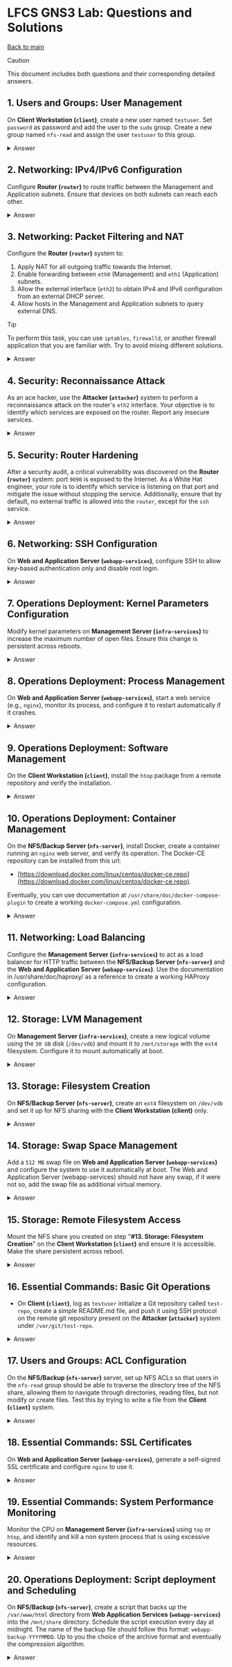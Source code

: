 # LFCS GNS3 Lab: Questions and Solutions

 [Back to main](GNS3%20Lab%20for%20LFCS%20-%20Overview%20and%20Guidelines.md)

> [!CAUTION]
> This document includes both questions and their corresponding detailed answers.

## 1. Users and Groups: User Management

On **Client Workstation (`client`)**, create a new user named `testuser`. Set `password` as password and add the user to the `sudo` group. Create a new group named `nfs-read` and assign the user `testuser` to this group.

<details>
  <summary>Answer</summary>

#### 1. Create the `nfs-read` group

```bash
sudo addgroup nfs-read

# Output
info: Selecting GID from range 1000 to 59999 ...
info: Adding group `nfs-read' (GID 1001) ...
```

#### 2. Create `testuser` and add it to `nfs-read` and `sudo` groups
```bash
sudo adduser testuser
# Output omitted for brevity
new password: [password]
Retype new password: [password]
passwd: password updated successfully
info: Adding user `testuser' to group `users' ...

# Adding testuser to nfs-read
sudo usermod -aG "nfs-read" testuser 
# Adding testuser to sudoers
sudo usermod -aG "sudo" testuser 
```

#### 3. Check
```bash
sudo su - testuser

# Output
To run a command as administrator (user "root"), use "sudo <command>".
See "man sudo_root" for details.
testuser@client:~$
  
id

# Output
uid=1002(testuser) gid=1002(testuser) groups=1002(testuser),27(sudo),100(users),1001(nfs-read)
sudo su -
[sudo] password for testuser: 
root@client:~# 
```

</details>


## 2. Networking: IPv4/IPv6 Configuration

Configure **Router (`router`)** to route traffic between the Management and Application subnets. Ensure that devices on both subnets can reach each other.

<details>
  <summary>Answer</summary>

#### 1. Enabling forwarding on `router` changing **Kernel** parameters:

```bash
# IPv4
echo "net.ipv4.ip_forward=1" | sudo tee -a /etc/sysctl.d/10-enable-forwarding.conf 2>/dev/null
echo "net.ipv4.conf.all.forwarding=1" | sudo tee -a /etc/sysctl.d/10-enable-forwarding.conf 2>/dev/null
echo "net.ipv4.conf.default.forwarding=1" | sudo tee -a /etc/sysctl.d/10-enable-forwarding.conf 2>/dev/null

# IPv6
echo "net.ipv6.conf.all.forwarding=1" | sudo tee -a /etc/sysctl.d/10-enable-forwarding.conf 2>/dev/null
echo "net.ipv6.conf.default.forwarding=1" | sudo tee -a /etc/sysctl.d/10-enable-forwarding.conf 2>/dev/null

# Apply changes
sysctl -p /etc/sysctl.d/10-enable-forwarding.conf
```

#### 2. Check
Check if `ping` works for example from `client` and the `nfs-server`

</details>

## 3. Networking: Packet Filtering and NAT

Configure the **Router (`router`)** system to:

1. Apply NAT for all outgoing traffic towards the Internet.
2. Enable forwarding between `eth0` (Management) and `eth1` (Application) subnets.
3. Allow the external interface (`eth2`) to obtain IPv4 and IPv6 configuration from an external DHCP server.
4. Allow hosts in the Management and Application subnets to query external DNS.

> [!TIP]
> To perform this task, you can use `iptables`, `firewalld`, or another firewall application that you are familiar with. Try to avoid mixing different solutions.

<details>
  <summary>Answer</summary>
To answer this task, we will use **firewalld** due to its simplicity. We'll utilize two predefined *firewalld* zones: `public` for handling Internet traffic, and `internal` for managing Application and Management subnet traffic.

<br><br>

> The initial configuration of firewalld can vary slightly between distributions. To ensure the final configuration meets the requirements of this task, some commands may appear redundant, and firewalld might generate warnings indicating that certain configurations are already in place.

#### 1. **Install and enable `firewalld`**

```
# Install firewalld
dnf install -y firewalld

# Enable and start the firewalld service
systemctl enable firewalld
systemctl start firewalld
```

#### 2. **Configure NAT (Masquerading)**

```
# Optional: ensure eth2 is in the public zone
sudo firewall-cmd --zone=public --add-interface=eth2
sudo firewall-cmd --zone=public --add-interface=eth2 --permanent

# Add masquerading (NAT) for the current session
sudo firewall-cmd --zone=public --add-masquerade

# Make masquerading permanent
sudo firewall-cmd --zone=public --add-masquerade --permanent
```

#### 3. **Enable forwarding between `eth0` and `eth1`**

<br><br>

> Ensure that Task **1: Networking - IPv4/IPv6 Configuration** is completed correctly, as proper Kernel level forwarding configuration is essential for firewalld zone forwarding to work effectively.

We use the **firewalld** `internal` zone to handle traffic for the Application and Management subnets.

```
# Assign eth0 and eth1 to the internal zone
sudo firewall-cmd --zone=internal --add-interface=eth0 --permanent  
sudo firewall-cmd --zone=internal --add-interface=eth1 --permanent

# Enable interface forwarding for the current session
sudo firewall-cmd --zone=internal --add-forward

# Enable interface forwarding permanently
sudo firewall-cmd --zone=internal --add-forward --permanent
```

#### 4. **Allow incoming DHCP and DNS traffic**

```
# Allow eth2 to obtain a DHCP configuration for the current session
sudo firewall-cmd --zone=public --add-service=dhcp
sudo firewall-cmd --zone=public --add-service=dhcpv6-client

# Allow eth2 to obtain a DHCP configuration permanently
sudo firewall-cmd --zone=public --add-service=dhcp --permanent
sudo firewall-cmd --zone=public --add-service=dhcpv6-client --permanent
```

#### 5. **Allow internal hosts to query external DNS**

Since NAT is active on `eth2`, DNS queries should work by default. To verify this, try querying an external DNS from all internal servers:

```
dig www.google.it @8.8.8.8
```

#### 6. Final steps and verifications

- **Save configuration and reload firewalld rules**
  ```
  # Save the configuration permanently
  sudo firewall-cmd --runtime-to-permanent 
  
  # Reload firewalld rules
  sudo firewall-cmd --reload 
  ```

- **Checking configuration**
  - All internal system have now Internet connection
  - All internal system can ping each others
  - Issuing a `sudo dhclient eth2` should works without errors
  - All internal systems can use an external DNS like for example `8.8.8.8`  

</details>

## 4. Security: Reconnaissance Attack

As an ace hacker, use the **Attacker (`attacker`)** system to perform a reconnaissance attack on the router's `eth2` interface. Your objective is to identify which services are exposed on the router. Report any insecure services.

<details>
  <summary>Answer</summary>

To complete this task, we will use `nmap` to perform a network scan from the **Attacker (`attacker`)** system and identify any insecure services exposed by the **Router (`system`)**.

#### 1. Perform a scan to identify the target

This is an optional step if you already know the IP address of the router's `eth2` interface):

```bash
# Get the IP address of the eth0 interface
ip addr show

# Output omitted for brevity
inet 192.168.122.116/24 scope global eth0
  
# Perform a scan on the subnet
nmap -sn 192.168.122.0/24

# Output omitted for brevity
Nmap scan report for router (192.168.122.241)
Host is up (0.0018s latency).
MAC Address: 0C:E7:0A:4A:00:02 (Unknown)
```

#### 2. Perform a full port scan on target

Now we will use `nmap` to scan the IP address of the `router` system**. The `nmap` command offers various options to improve the scan making it more reliable, but here’s a basic command:

```bash
# Bare minimum port scan
nmap -p- 192.168.122.241
 
# Output omitted for brevity
Nmap scan report for router (192.168.122.241)
PORT     STATE SERVICE
22/tcp   open  ssh
9090/tcp open  zeus-admin
MAC Address: 0C:E7:0A:4A:00:02 (Unknown)
```

#### 3. Attack Results:
- Port `22` (ssh) is open.
- Port `9090` is open - identified as `zeus-admin` service enabled on the `router`.

</details>

## 5. Security: Router Hardening

After a security audit, a critical vulnerability was discovered on the **Router (`router`)** system: port `9090` is exposed to the Internet. As a White Hat engineer, your role is to identify which service is listening on that port and mitigate the issue without stopping the service. Additionally, ensure that by default, no external traffic is allowed into the `router`, except for the `ssh` service.

<details>
  <summary>Answer</summary>

To complete this task, we will use the already configured `firewalld` on the **Router (`router`)** system.

#### 1. Identify the service listening on port `9090`

On Rocky Linux, the `netstat` command is deprecated, so we'll use `ss` instead:

```
sudo ss -lptn 'sport = :9090'

# Output
LISTEN 0      128                *:9090            *:*    users:(("systemd",pid=1,fd=38))
```

The `ss` command tells us it's a `systemd` socket. To identify the socket name:

```
# List all systemd sockets
sudo systemctl list-sockets | grep 9090

# Output
[::]:9090                         cockpit.socket                  cockpit.service
```

The `cockpit` service is listening on port `9090`.

#### 2. Block incoming traffic on port `9090`

We can simply remove the `cockpit` service from the `public` zone:

```
# Permanently remove cockpit service from the public zone
sudo firewall-cmd --permanent --zone=public --remove-service=cockpit 
# Output: success

# Remove cockpit service from the public zone at runtime
sudo firewall-cmd --zone=public --remove-service=cockpit 
# Output: success
```

#### 3. Allow SSH and deny all other traffic on `eth2`

- **Enable SSH**: SSH should already be allowed in the `public` zone, but you can double-check:

  ```
  # Allow SSH on eth2 for the current session
  sudo firewall-cmd --zone=public --add-service=ssh
  
  # Allow SSH on eth2 permanently
  sudo firewall-cmd --zone=public --add-service=ssh --permanent
  ```

- **Deny all other traffic**: 
  Set `DROP` as the default behavior for the `public` zone. Alternatively, the `REJECT` policy is also valid but provides feedback to the sender.

  ```bash
  sudo firewall-cmd --set-target=DROP --permanent
  ```

- **Save configuration and reload firewalld rules**:

  ```bash
  # Save the configuration permanently
  sudo firewall-cmd --runtime-to-permanent 
  
  # Reload firewalld rules
  sudo firewall-cmd --reload 
  ```

#### 4. Final check

- **Check the router's configuration**:

  ```
  sudo firewall-cmd --list-all

  # Output for public and internal zones

  internal (active)
    target: default
    interfaces: eth0 eth1
    services: cockpit dhcpv6-client mdns samba-client ssh
    forward: yes
    masquerade: no

  public (active)
    target: DROP
    interfaces: eth2
    services: dhcp dhcpv6-client ssh
    forward: no
    masquerade: yes
  ```

- **Perform an `nmap` scan from the `attacker` system to ensure the issue was mitigated**:

    ```
    nmap -sS -sV -O -p- 192.168.122.241

    # Output
    Nmap scan report for router (192.168.122.241)
    Host is up (0.0016s latency).
    Not shown: 65534 filtered tcp ports (no-response)
    PORT   STATE SERVICE VERSION
    22/tcp open  ssh     OpenSSH 8.0 (protocol 2.0)
    MAC Address: 0C:E7:0A:4A:00:02 (Unknown)
    ```
</details>

## 6. Networking: SSH Configuration

On **Web and Application Server (`webapp-services`)**, configure SSH to allow key-based authentication only and disable root login.

<details>
  <summary>Answer</summary>

#### 1. **Remove Custom Configuration**

Since custom SSH configurations in `/etc/ssh/sshd_config.d/` may have higher priority, ensure these are removed or adjusted as needed.

```bash
rm -f /etc/ssh/sshd_config.d/*
```

#### 2. **Update the Main SSH Configuration**

Edit `/etc/ssh/sshd_config` to ensure it allows only *key-based authentication* and disables *root login*. The `sshd_config` file should look like this:

```ssh
Include /etc/ssh/sshd_config.d/*.conf
PermitRootLogin no
PubkeyAuthentication yes
PasswordAuthentication no
PermitEmptyPasswords no
KbdInteractiveAuthentication no
UsePAM yes
X11Forwarding yes
PrintMotd no
AcceptEnv LANG LC_*
Subsystem	sftp	/usr/lib/openssh/sftp-server
```

#### 3. **Restart `sshd` Service**

Apply the new SSH configuration by restarting the SSH service:

```bash
systemctl restart sshd
```

#### 4. **Verify Configuration**

To verify that the configuration is working correctly, perform the following steps:

- **Test SSH Access Without Key**: From the `infra-services` or the `client`, try to connect via `ssh` with the `rocky` user to the `webapp-services`, ensuring access is denied.

  ```bash
  ssh ubuntu@192.168.20.20
  ubuntu@192.168.20.20: Permission denied (publickey).
  ```

- **Generate and Deploy SSH Key**: Use `ssh-keygen` to generate the key-pair on `infra-services` or the `client`. The command will create the key-pair in the user's `.ssh` directory.

- **Copy Public Key**: Append the generated public key `id_rsa.pub` into the `authorized_keys` file of the `ubuntu` user on `webapp-services`.

- **Test**: The command `ssh ubuntu@192.168.20.20` should work without a password if everything is configured correctly.

</details>

## 7. Operations Deployment: Kernel Parameters Configuration

Modify kernel parameters on **Management Server (`infra-services`)** to increase the maximum number of open files. Ensure this change is persistent across reboots.

<details>
  <summary>Answer</summary>

#### 1. **Change `fs.file-max`**

The `fs.file-max` kernel parameter controls the maximum number of file descriptors that can be allocated by the kernel. To make this change persistent, create a configuration file in `/etc/sysctl.d/`, for example, `10-max-file.conf`.

```bash
# Persistent configuration
echo "fs.file-max=100000" | sudo tee /etc/sysctl.d/10-max-file.conf 2>/dev/null

# Apply the change at runtime
sysctl -w fs.file-max=100000
```

#### 2. **Check the Value**

You can verify that the new value is correctly applied by checking `/proc/sys/fs/file-max`:

```bash
cat /proc/sys/fs/file-max

# Expected output
100000
```

</details>

## 8. Operations Deployment: Process Management

On **Web and Application Server (`webapp-services`)**, start a web service (e.g., `nginx`), monitor its process, and configure it to restart automatically if it crashes.

<details>
  <summary>Answer</summary>

#### 1. **Install and Enable NGINX**:

```bash
# Install NGINX
sudo apt install -y nginx

# Enable NGINX to start on boot
sudo systemctl enable nginx

# Start the NGINX service
sudo systemctl start nginx
```

#### 2. **Configure Process Monitoring and Automatic Restart**

The most straightforward and recommended way to automatically restart a service (NGINX), if it crashes is to create a `systemd` override file.

- **Create a Systemd Override for NGINX**
  see `man systemd.service` for help
    ```bash
    # Create or edit an override file for the NGINX service
    sudo systemctl edit nginx
    ```
    This will open a text editor. Add the following content to configure automatic restarts:
    ```bash
    [Service]
    # Restart the service on failure
    Restart=on-failure
  
    # Optional: attempt to restart up to 5 times within a 10-second window before giving up
    RestartSec=5s
    ```

- **Reload daemon**
  Reload the systemd daemon to apply the changes:
    ```bash
    sudo systemctl daemon-reload
    ```
- **Restart nginx**: Finally restart `nginx` to ensure new configuration is in effect
    ```bash
    sudo systemctl restart nginx
    ```

#### 3. **Test configuration**
Simulate a crash to check that the NGINX service restarts automatically and test access

- **Simulate a crash**: 
    ```bash
    sudo killall -9 nginx
    ```
- **Check the Status**:
    ```bash
    sudo systemctl status nginx
    ```

- **Test access**:
  From the `client` system, open a web browser and navigate to [http://192.168.20.20](http://192.168.20.20). You should see the NGINX welcome page.

</details>

## 9. Operations Deployment: Software Management

On the **Client Workstation (`client`)**, install the `htop` package from a remote repository and verify the installation.

<details>
  <summary>Answer</summary>

####  1. **Install `htop`**:

The `htop` software can be found on the standard Ubuntu repository, so it is possible to install it issuing:
      
```bash
# Install htop
sudo apt install -y htop
```

#### 2. **Verify installation**:

```bash
# check htop
htop
```

</details>

## 10. Operations Deployment: Container Management

On the **NFS/Backup Server (`nfs-server`)**, install Docker, create a container running an `nginx` web server, and verify its operation. The Docker-CE repository can be installed from this url:
- [https://download.docker.com/linux/centos/docker-ce.repo](https://download.docker.com/linux/centos/docker-ce.repo).

Eventually, you can use documentation at `/usr/share/doc/docker-compose-plugin` to create a working `docker-compose.yml` configuration.

<details>
  <summary>Answer</summary>

#### 1. **Configure Docker-CE repository**

To add the Docker-CE repository on the System the most straightforward way is to use `dnf` command:

```bash
# Download and install Docker-CE repository
sudo dnf config-manager --add-repo https://download.docker.com/linux/centos/docker-ce.repo
```

#### 2. **Install Docker-CE**:

```bash
 # Install Docker-CE from repository
 sudo dnf -y install docker-ce

# Optionally install related tools if they are not installed as dependencies
 sudo dnf -y install docker-ce-cli containerd.io docker-compose-plugin
```

#### 3. **Configuring Docker-CE**

The following commands enable Docker-CE to start on boot, start the service, and check the daemon status. Additionally, the current `rocky` user is added to the `docker` group, allowing Docker operations without the `sudo` command. After adding the user to the group, it’s advisable to re-login to update the user group membership.

```bash
# Enable Docker to start on boot
sudo systemctl enable docker

# Start Docker service
sudo systemctl start docker

# Check Docker status
sudo systemctl status docker

# Add Rocky user to the Docker group
sudo usermod -aG docker rocky

# Log out to apply group membership changes
logout
```

#### 4. **Setting up a docker-compose project**

While you can directly use the `docker` command to handle the container, it's advisable to set up a simple *compose* project, and create the relative `docker-compose.yml` file:

- **Setup the project directory and pull the image**:
    ```bash
    cd
    mkdir nginx
    cd nginx
    ```
  **Note**: pulling the latest version is not always a good idea; on production systems, it is advisable to use a specific version tag.
    ```bash
    docker pull nginx
    ```

- **Creating the `docker-compose.yml` file**
  A compose file allows better management of the `nginx` service. Whether you choose to use `docker` commands directly or use *compose*, the container must be configured to start when the system boots. You can use documentation in `/usr/share/doc/docker-compose-plugin` for references. The `docker-compose.yml` should look like this:
     ```yml
      services:
        web:
          image: nginx
          hostname: nginx
          container_name: nginx
          restart: always
          ports:
            - "80:80"
            - "443:443"
          networks:
            - nginx
      networks:
         nginx:
           name: nginx
     ```
  
- **Checking the compose project**: use the following command to check the *compose* file:
     ```bash
     docker compose config
     ```
  If the syntax is correct, it will display the full compose configuration.
  
- **Start the project**: Use `-d` flag to put the container in the background
     ```bash
     docker compose up -d
     ```

- **Test the Restart Policy**
    ```bash
    docker inspect -f "{{ .HostConfig.RestartPolicy.Name }}" nginx
    
    # Expected output
    always
    ```

- **Test docker NGINX access**:
  From the **Client Workstation (`client`)**, open a web browser and navigate to http://192.168.20.30. If everything is working correctly, you should see the NGINX welcome page.

</details>

## 11. Networking: Load Balancing

Configure the **Management Server (`infra-services`)** to act as a load balancer for HTTP traffic between the **NFS/Backup Server (`nfs-server`)** and the **Web and Application Server (`webapp-services`)**. Use the documentation in /usr/share/doc/haproxy/ as a reference to create a working HAProxy configuration.

<details>
  <summary>Answer</summary>

On Linux systems, one of the most commonly used solutions for load balancing is HAProxy. We will install and configure this application to balance HTTP requests between the two servers. Other solutions include *NGINX* and the *Apache HTTP Server*, both of which can also function as proxy servers and balance traffic over different nodes.

####  1. **Install HAProxy**:
The `haproxy` package is available in the default Rocky Linux repositories, making installation straightforward::

```bash
sudo dnf install haproxy
```
####  2. **HAProxy Initial setup**
The HAProxy should be configured to automatically starts when system boot.

- **Enable HAProxy on boot and check the default config**
    ```bash
    sudo systemctl enable haproxy
    sudo systemctl start haproxy
    sudo systemctl status haproxy
    ```

#### 3. **Configure HAProxy to load-balance HTTP requests**
By default, *HAProxy* on Rocky Linux comes with a demonstration configuration that binds to port `5000`. In a production environment, this configuration should be removed, but for this exercise, we can leave it as is and create an additional configuration in the `/etc/haproxy/conf.d` directory, such as `/etc/haproxy/conf.d/webapp.cfg`:

- **Create HAProxy configuration**:

    ```haproxy
    frontend webappfe
      bind  :80
      default_backend webappbk

    backend webappbk
      balance roundrobin
                server webapp-services 192.168.20.20:80
                server nfs-server      192.168.20.30:80
    ```

- **Test HAProxy configuration**: To test the configuration, ensure that all relevant configuration files are included with the `-f` option, and use the `-c` flag to check the configuration:

    ```haproxy
            haproxy -f /etc/haproxy/haproxy.cfg -f /etc/haproxy/conf.d/webapp.cfg  -c
    ```

- **Restart HAProxy**: Restart is needed to apply the configuration changes:
    ```bash
    sudo systemctl restart haproxy
    
    ```
#### 4. **Test HAProxy**
From the **Client Workstation (`client`)**, open a web browser and navigate to `http://192.168.10.10` or `http://192.168.20.10`. If everything is configured correctly, you should see the NGINX welcome page.

</details>

## 12. Storage: LVM Management

On **Management Server (`infra-services`)**, create a new logical volume using the `30 GB` disk (`/dev/vdb`) and mount it to `/mnt/storage` with the `ext4` filesystem. Configure it to mount automatically at boot.

<details>
  <summary>Answer</summary>

#### 1. **Install the LVM2 package**
Install the `lvm2` package on Rocky Linux, which provides the *device-mapper* kernel module necessary for handling LVM2 volumes:

```bash
sudo dnf install lvm2
```

#### 2. **Verify the Kernel module is loaded**
The device-mapper module (`dm_mod`) should already be active in the kernel. Verify this using:

```bash
# Check with lsmod
lsmod | grep dm_mod

# Check module info (optional)
modinfo dm_mod
```

#### 3. **Create the Logical Volume**
Before creating a *logical volume*, we need to initialize the disk as an LVM physical volume and create an LVM volume group.

- **Check the device name**: Confirm the correct device name using `fdisk`:
  
```bash
sudo fdisk -l

# Output (truncated for brevity):
Disk /dev/vdb: 30.3 GiB, 32505856000 bytes, 63488000 sectors
```

- **Create the LVM Physical Volume**: Use `pvcreate` to initialize `/dev/vdb` as an LVM physical volume:
  
```bash
sudo pvcreate /dev/vdb

# Output:
Physical volume "/dev/vdb" successfully created.
```

- **Create the LVM Volume Group**: Use `vgcreate` to create a volume group (e.g., `infra_vg`):
  
```bash
sudo vgcreate infra_vg /dev/vdb

# Output:
Volume group "infra_vg" successfully created.
```

- **Create the LVM Logical Volume**: Use `lvcreate` to create a logical volume (e.g., `infra_lv`), allocating `100%` of the volume group:

```bash
sudo lvcreate --name infra_lv -l "100%VG" infra_vg

# Output:
Logical volume "infra_lv" created.
```

#### 4. **Create the ext4 filesystem**
Since no further partitioning is needed on the logical volume, create the `ext4` filesystem directly:

```bash
sudo mkfs.ext4 /dev/mapper/infra_vg-infra_lv
```

#### 5. **Mount the Logical Volume and Configure for Automatic Mounting**

To ensure the logical volume is mounted on boot, add an entry to `/etc/fstab`. When configuring the system to mount a logical volume automatically at boot, you can reference the device either by its device name (e.g., `/dev/mapper/infra_vg-infra_lv`) or by its `UUID` (Universally Unique Identifier). However, it is generally better to use the UUID because it is assigned when the device is formatted and it is a fixed value:

- **Create the mount point**:
  
```bash
sudo mkdir -p /mnt/storage
```

- **Get the LVM volume UUID**: Use `blkid` to retrieve the UUID of the logical volume. Replace the UUID in the example below with your actual UUID:

```bash
sudo blkid | grep "infra_vg-infra_lv"

# Example Output:
/dev/mapper/infra_vg-infra_lv: UUID="b8d6adfd-8be9-49b5-acf2-aae946f9b55f" BLOCK_SIZE="4096" TYPE="ext4"
```

- **Edit `/etc/fstab`**: Add the following line to mount the logical volume on boot. Ensure you replace the UUID with the one from your `blkid` output:
  
```bash
UUID=b8d6adfd-8be9-49b5-acf2-aae946f9b55f  /mnt/storage  ext4  defaults  0 0
```

- **Check `/etc/fstab`**: Verify the `/etc/fstab` configuration is valid before rebooting. Use the `mount -a` command to test the mounts:

```bash
# Reload systemd (optional)
sudo systemctl daemon-reload
     
# Mount all filesystems specified in fstab
sudo mount -a
```
  Check the output of `mount -a` command for errors or warnings and eventually correct the `/etc/fstab` file

- **Reboot and Verify**: After a successful reboot, check if the logical volume is mounted:

```bash
mount | grep infra_vg-infra_lv

# Example Output:
/dev/mapper/infra_vg-infra_lv on /mnt/storage type ext4 (rw,relatime,seclabel)
```

</details>


## 13. Storage: Filesystem Creation

On **NFS/Backup Server (`nfs-server`)**, create an `ext4` filesystem on `/dev/vdb` and set it up for NFS sharing with the **Client Workstation (client)** only.

<details>
  <summary>Answer</summary>

#### 1. **Prepare the NFS share**
Before we can export the NFS mount we have to preparte the share, creating the filesystem and creating a persistent mount point.

- **Checking for the correct device name**: use `fdisk` to check device name
  ```bash
  fdisk -l
  
  # Output omitted for brevity:
  Disk /dev/vdb: 30.3 GiB, 32505856000 bytes, 63488000 sectors
  ```
  
- **Partitioning and format the device**: Create a snigle GPT partition for the full size of the device. Here you can use any partition program you know, then format the partition in `ext4`:
  
  ```bash
  # partitioning the disk
  sudo parted -s /dev/vdb -a optimal \
        mklabel gpt \
        mkpart nfs ext4 0% 100%
  
  # creating the filesystem
  sudo mkfs.ext4 /dev/vdb1
  
  # output omitted for brevity
  Writing superblocks and filesystem accounting information: done
  ```

#### 2. **Mount device and Configure for Automatic Mounting**

To ensure the device is mounted on boot, add an entry to `/etc/fstab`. When configuring the system to mount a logical volume automatically at boot, you can reference the device either by its device name (e.g., `/dev/vdb`) or by its `UUID` (Universally Unique Identifier). However, it is generally better to use the UUID because is assigned when the device is formatted and it is a fixed value:

- **Create the mount point**:
  
  ```bash
  sudo mkdir -p /mnt/share
  ```

- **Get the LVM volume UUID**: Use `blkid` to retrieve the UUID of the logical volume. Replace the UUID in the example below with your actual UUID:

  ```bash
  sudo blkid | grep "vdb1"

  # Example Output:
  /dev/vdb1: UUID="166cbdf6-d588-4724-bcaf-9f4e315b0a5c" BLOCK_SIZE="4096" TYPE="ext4" PARTLABEL="nfs" PARTUUID="55d36526-46dd-4529-86e4-177e416e31bf"
  ```

- **Edit `/etc/fstab`**: Add the following line to mount the logical volume on boot. Ensure you replace the UUID with the one from your `blkid` output:

  ```bash
  UUID=166cbdf6-d588-4724-bcaf-9f4e315b0a5c /mnt/share  ext4  defaults  0 0
  ```

- **Check `/etc/fstab`**: Verify the `/etc/fstab` configuration is valid before rebooting. Use the `mount -a` command to test the mounts:

  ```bash
  # Reload systemd (optional)
  sudo systemctl daemon-reload

  # Mount all filesystems specified in fstab
  sudo mount -a
  ```
  Check the output of `mount -a` command for errors or warning and eventually correct the `/etc/fstab` file

- **Reboot and Verify**: After a successful reboot, check if the logical volume is mounted:

  ```bash
  sudo mount | grep vdb1
     
  # Example Output:
  /dev/vdb1 on /mnt/share type ext4 (rw,relatime,seclabel)
  ```
  
#### 3. **Install the NFS package**
On Rocky linux the package `nfs-utils` contains NTP tools, and the client/server daemons

```bash
sudo dnf -y install nfs-utils
```
#### 4. **Start and Enable the NFS server at boot**

```bash
sudo systemctl enable nfs-server
sudo systemctl start nfs-server
```
#### 5. **Export the NFS mount point**

The share must be available only for the **Client Workstation (`client`)**, see `man exports` for a brief explanation

- **Prepare the export file**
  
   ```bash
   echo '/mnt/share  192.168.10.10/32(rw)' \
     | sudo tee -a /etc/exports.d/nfs-share.exports 2>/dev/null
    
   # Output
   /mnt/share            192.168.10.30/32(rw)
   ```

- **Check if share is properly exported**
  
    ```bash
    # Export all share
    sudo exportfs -a
    
    # Check if the /mnt/share is exported
    sudo exportfs -v
    
    # Output:
    /mnt/share   192.168.10.30/32(sync,wdelay,hide,no_subtree_check,sec=sys,rw,secure,root_squash,no_all_squash)
    ```

</details>

## 14. Storage: Swap Space Management

Add a `512 MB` swap file on **Web and Application Server (`webapp-services`)** and configure the system to use it automatically at boot. The Web and Application Server (webapp-services) should not have any swap, if it were not so, add the swap file as additional virtual memory.

<details>
  <summary>Answer</summary>

To set up a swap file, first we have to create and empty file and then initialize it with `mkswap` command. See the following manual pages: `mkswap`, `fstab`, `swapon`.

#### 1. **Create the Swap File and initialize it**:

For best performance, swap files should be placed on fast disks (e.g., `NVMe` or `SSD`). In our case, a good place could be /var/swapfile.

- **Checking the actual swap configuration**
  ```bash
  sudo swapon --show
  ```
  If no output is returned, there is no swap space configured. In either cases, proceed with creating a swap file.

- **Creating the swap file**
  ```bash
  sudo dd if=/dev/zero of=/var/swapfile bs=512M count=1
  
  # output
  1+0 records in
  1+0 records out
  536870912 bytes (537 MB, 512 MiB) copied, 1.38528 s, 388 MB/s
  ```

- **Checking swap file permissions**: `mkswap` will warn if permission are insecure
  ```bash
  sudo chmod 0600 /var/swapfile
  ```

- **Initialize the swap file**
  ```bash
  sudo mkswap --verbose /var/swapfile 
  
  # Output
  Setting up swapspace version 1, size = 512 MiB (536866816 bytes)
  no label, UUID=57d5cef8-2882-4826-acaf-be55e64bacad
  ```

#### 2. **Activate the swap file and add it to fstab for persistence**:

- **Activate the new swap file**
  ```bash
  sudo swapon --verbose /var/swapfile
  
  # Output Omitted for brevity
  swapon: /var/swapfile: found signature [pagesize=4096, signature=swap]
  swapon: /var/swapfile: pagesize=4096, swapsize=536870912, devsize=536870912
  ```

- **Add swap file to `/etc/fstab`**
   ```bash
   # Adding the swap file to fstab
   echo "/var/swapfile   none   swap   defaults   0 0" | sudo tee -a /etc/fstab 2>/dev/null
   
   # Check for syntax errors
   sudo mount -a
   ```

- **Verify Swap Space**: this check should be perfomed after system restart
  ```bash
  free -m
  
  # Output should look as
  
                 total        used        free      shared  buff/cache   available
  Mem:             961         396         532           0         179         564
  Swap:            511           0         511
  ```

</details>

## 15. Storage: Remote Filesystem Access

Mount the NFS share you created on step "**#13. Storage: Filesystem Creation**" on the **Client Workstation (`client`)** and ensure it is accessible. Make the share persistent across reboot.

<details>
  <summary>Answer</summary>

#### 1. Check correct permission on NFS share on **NFS/Backup Server (`nfs-server`)**

By default, NFS shares use `sec=sys` as the default authentication mechanism, this means users are identified using the `UID` reported by the client to the server. To avoid permission errors the simplest solution is to set the permission of the NFS share to `1777` aka `a=rwx,o+t` (same as `/tmp` directory). This allows any user to read and write file on such directory, while the `t` flag, or sticky bit, allows only to the owner or the `root` user to rename or delete a file.

On a production system, a better security mechanism should be considered, for example [NFS Kerberos](https://wiki.archlinux.org/title/NFS/Kerberos) authentication (`sec=krb5p`), but this is not required for this task.

Set privileges for NFS share on **NFS/Backup Server (`nfs-server`)**

```bash
sudo chmod a=rwx,o+t /mnt/share/

# The directory permissions should now be
drwxrwxrwt.  3 root root 4096 Sep  5 07:19 share
```

#### 2. Install NFS Client tools on **Client (`client`)

On debian system the NFS client package is `nfs-common` while on Red Hat based system the package is name `nfs-utils`.

```bash
sudo apt install -y nfs-common
```

#### 3. Mount the NFS share

- **Check if the NFS share is properly exported**

  ```bash
  # This will check the nfs-server correctly share the directory
  sudo showmount -e 192.168.20.30

  # Expected output
  Export list for 192.168.20.30:
    /mnt/share 192.168.10.30
  ```

- **Mount the NFS share**

  ```bash
   sudo mkdir -p /mnt/share
   sudo mount -t nfs -o rw 192.168.20.30:/mnt/share /mnt/share
  ```

- **Test the NFS share**
  To test if the NFS share work properly we can create a dummy file on it. If you get a permission error double check if permission has been set on the **NFS/Backup Server (`nfs-server`)**
  ```bash
  cd /mnt/share
  touch simoni
  ```

#### 4. Make share persistent across reboot

Until now, we've used the `fstab` mechanism to persistently mount devices at boot. For this task, an entry like:

```fstab
192.168.20.30:/mnt/share	/mnt/share	nfs rw,_netdev	0 0
```

is sufficient to mark the task as solved. However, systems that use **systemd** provide a better option using `.mount` unit files. While this method might initially seem more complex, it offers better flexibility and manageability. With `systemd`, features such as mounting on demand, automatic remounting in case of failure, and more advanced dependency management make handling mounts more robust and efficient.

- **Create the `mount` unit file**: Systemd is fussy about the descriptor name, because it must be the full mountpoint replacing slash with dash in our case `/mnt/share` will become `mnt-share.mount`:

  ```bash
  cat <<EOT | sudo tee /etc/systemd/system/mnt-share.mount 2>/dev/null
  [Unit]
  # mount -t nfs -o rw,user 192.168.20.30:/mnt/share /mnt/share

  Description=Simple NFS mounting

  [Mount]

  What=192.168.20.30:/mnt/share
  Where=/mnt/share
  Type=nfs
  Options=rw,_netdev

  [Install]

  WantedBy=multi-user.target
  WantedBy=remote-fs.target
  EOT
  ```

- **Reload systemd and activate the mount file**: enabling the mount unit file will allows sytem to mount the share at boot

  ```bash

  # Reload systemd configuration
  sudo systemctl daemon-reload

  # Enable the mount unit file
  sudo systemctl enable mnt-share.mount

  # Output
  Created symlink /etc/systemd/system/multi-user.target.wants/mnt-share.mount → /etc/systemd/system/mnt-share.mount.
  Created symlink /etc/systemd/system/remote-fs.target.wants/mnt-share.mount → /etc/systemd/system/mnt-share.mount.
  ```

- **Mounting the share and test it**:

  ```bash
  # Mounting the share
  sudo systemctl start mnt-share.mount
  
  # Check if share is mounted
  mount | grep share
  
  # Output should be
  192.168.20.30:/mnt/share on /mnt/share type nfs4 (rw,nosuid,nodev,noexec,relatime,vers=4.2,rsize=131072,wsize=131072,namlen=255,hard,proto=tcp,timeo=600,retrans=2,sec=sys,clientaddr=192.168.10.30,local_lock=none,addr=192.168.20.30,user)
  
  # Testing share creating a dummy file named simoni_bis
  cd /mnt/share/
  touch  simoni_bis
  ls -la
  
  # Output: you should see the simoni_bis file
   -rw-rw-r-- 1 osboxes osboxes     0 Sep  6 08:40 simoni_bis
  ```

</details>

## 16. Essential Commands: Basic Git Operations

  - On **Client (`client`)**, log as `testuser` initialize a Git repository called `test-repo`, create a simple README.md file, and push it using SSH protocol on the remote git repository present on the **Attacker (`attacker`)** system under `/var/git/test-repo`.

<details>
  <summary>Answer</summary>

To perform this task we need the ip address of the **Attacker (`attacker`)** system, you can directly get it using GNS3 interface. For this task we will assume that the ip is `192.168.122.116/24`

#### 1. Install GIT client

```bash
sudo apt install -y git
```

#### 1. Login as `testuser`
```bash
sudo su - testuser

id
# Output
uid=1002(testuser) gid=1002(testuser) groups=1002(testuser),27(sudo),100(users),1001(nfs-read)
```

#### 3. Initialize the new GIT repository `test-repo`

Here we'll create also the `README.md` file and add it to the repository
```bash
cd
mkdir test-repo
cd test-repo
# Init repo
git init
# Setting branch
git branch -m master
touch README.md
git add README.md

# Setting git user data to avoid errors or warnings
git config --global user.name "testuser"
git config --global user.email "testuser@example.com"

# commit work
git commit -a -m "First Commit"

# Output
[master (root-commit) ac20a15] First Commit
 1 file changed, 0 insertions(+), 0 deletions(-)
 create mode 100644 README.md
```

#### 4. Push on remote GIT server
We have to properly add the remote using the `ssh` protocol and then push the work on `master` branch

```bash
# We add the remote calling it origin
git remote add origin ssh://192.168.122.116:/var/git/test-repo
# Pushing the work on upstream server origin on master branch
git push --set-upstream origin master
testuser@192.168.122.116's password: 
Enumerating objects: 3, done.
Counting objects: 100% (3/3), done.
Writing objects: 100% (3/3), 210 bytes | 210.00 KiB/s, done.
Total 3 (delta 0), reused 0 (delta 0), pack-reused 0
To ssh://192.168.122.116:/var/git/test-repo
 * [new branch]      master -> master
branch 'master' set up to track 'origin/master'.
```
</details>

## 17. Users and Groups: ACL Configuration

On the **NFS/Backup (`nfs-server`)** server, set up NFS ACLs so that users in the `nfs-read` group should be able to traverse the directory tree of the NFS share, allowing them to navigate through directories, reading files, but not modify or create files. Test this by trying to write a file from the **Client (`client`)** system.

<details>
  <summary>Answer</summary>

#### 1. Verify ACL Support on the NFS/Backup Server

The ACL feature should generally enabled by default on `ext4` file systems. You can double check this with the following command on **NFS/Backup (`nfs-server`)**:

```bash
sudo tune2fs -l /dev/vdb1 | grep "Default mount options:"

# Expected Output
  Default mount options:    user_xattr acl
```

The output should include `acl`. If ACL is not listed, you may need to enable it in the file system mount options.

#### 2. Creating the `nfs-read` Group

The question implies that the GID of the `nfs-read` group on the **NFS/Backup (`nfs-backup`)** server must match the GID used on the **Client (`client`)** system. This ensures consistency across both systems.

```bash
# Creating the nfs-read group with the same GID as the `nfs-read` group on the `client` system
groupadd --gid 1001 nfs-read
```

#### 3. Creating the ACL So `nfs-read` Group Users Can Only Read and Execute
The `execute` perimssion is needed for the user to traverse directories inside the NFS share

```bash
# Set ACL to allow read and execute permissions for the `nfs-read` group
sudo setfacl -R -m g:nfs-read:rx /mnt/share

# Check that the ACLs are set correctly
getfacl /mnt/share

# Expected output
# file: /mnt/share/
# owner: root
# group: root
# flags: --t
# user::rwx
# group::rwx
# group:nfs-read:rx
# mask::rwx
# other::rwx
```

#### 4. Testing

Perform the following tests on the **Client (`client`)** system:

- As the `osboxes` user, you should be able to create and modify existing files:
  ```bash
  osboxes@client:~$ echo "TEST" > /mnt/share/simonette
  ```

- As the `testuser` user, you should only be able to read existing files but not modify them or create new files:
  ```bash
  testuser@client:~$ cat /mnt/share/simonette
  
  # Output
  TEST
  
  touch /mnt/share/plinco
  touch: cannot touch '/mnt/share/plinco': Permission denied
  ```

</details>

## 18. Essential Commands: SSL Certificates

On **Web and Application Server (`webapp-services`)**, generate a self-signed SSL certificate and configure `nginx` to use it.

<details>
  <summary>Answer</summary>

> Use information in directories `/usr/share/doc/openssl` and `/etc/nginx/snippets` to properly complete this task
{.is-info}

#### 1. Generate a Self-Signed SSL Certificate

There is no standardized location for certificates on the system, but common locations include:
- `/etc/ssl/certs/` for certificates
- `/etc/ssl/private/` for private keys

Use the `openssl` command to generate a self-signed certificate:

```bash
# Create cert directories
sudo mkdir -p /etc/ssl/certs/ /etc/ssl/private/

# Generating a private key
sudo openssl genrsa -out /etc/ssl/private/privkey.pem

# Generate a self-signed certificate (interactive prompts)
sudo openssl req -new -x509 -key /etc/ssl/private/privkey.pem -out /etc/ssl/certs/cacert.pem -days 1095

# Interactive prompts
Country Name (2 letter code) [AU]:
State or Province Name (full name) [Some-State]:
Locality Name (eg, city) []:
Organization Name (eg, company) [Internet Widgits Pty Ltd]:
Organizational Unit Name (eg, section) []:
Common Name (e.g. server FQDN or YOUR name) []: webapp-services
Email Address []: admin@example.it
```

#### 2. Configure NGINX to Use Self-Signed Certificates

In Ubuntu and Debian systems, `nginx` configurations might be split into different parts. Ensure that your SSL configuration is included in the appropriate file, typically found in `/etc/nginx/sites-available/` or `/etc/nginx/nginx.conf`.

Example `nginx` configuration for SSL:

```nginx
server {
    listen 443 ssl default_server;
    listen [::]:443 ssl default_server;

    root /var/www/html;

    ssl_certificate /etc/ssl/certs/cacert.pem;
    ssl_certificate_key /etc/ssl/private/privkey.pem;

    # Add index.php to the list if using PHP
    index index.html index.htm index.nginx-debian.html;

    server_name _;

    location / {
        try_files $uri $uri/ =404;
    }
}
```

#### 3. Test the Configuration

Restart `nginx` and check the service status:

```bash
sudo nginx -t  # Test nginx configuration for syntax errors
sudo systemctl restart nginx
```

Open Firefox on **Client (`client`)** and connect to [https://192.168.20.20](https://192.168.20.20). If everything works, you should see a warning:

> Warning: Potential Security Risk Ahead
{.is-warning}

Click on the "Advanced" button and then "Accept the Risk and Continue". You should see the NGINX welcome page.

For troubleshooting, check the systemd journal:

```bash
journalctl -xeu nginx.service
```
</details>


## 19. Essential Commands: System Performance Monitoring

Monitor the CPU on **Management Server (`infra-services`)** using `top` or `htop`, and identify and kill a non system process that is using excessive resources.

<details>
  <summary>Answer</summary>

#### 1. **Use `top` or `htop` to identify anomalous processes**

Every 30 seconds, `top` or `htop` should display a `yes` process that uses around 90% of the CPU. Killing this process won't have a lasting effect because it is a subprocess of a bash script located at `/usr/local/cputest.sh`. This script is executed by a `cronjob`. A good way to identify and kill such a process is by using the output of `ps faux`:

```
ps faux

# Output omitted for brevity
rocky       1021  0.0  0.3 222600  3132 ?        S    21:28   0:00 /bin/bash /usr/local/cputest.sh
rocky       1439  0.0  0.1 217156   924 ?        S    21:40   0:00  \_ sleep 30
```

Kill the process using the following command (adjust the process ID to match the one in your case):

```
sudo kill -9 1021
```

You can also remove the cronjob task by using `crontab -e` and deleting or commenting out the `@reboot` task.

</details>


## 20. Operations Deployment: Script deployment and Scheduling

On **NFS/Backup (`nfs-server`)**, create a script that backs up the `/var/www/html` directory from **Web Application Services (`webapp-services`)** into the `/mnt/share` directory. Schedule the script execution every day at midnight. The name of the backup file should follow this format: `webapp-backup-YYYYMMDD`. Up to you the choice of the archive format and eventually the compression algorithm.


<details>
  <summary>Answer</summary>

Linux offers many tools to perform backup activities. To complete this task, you can use different solutions.

A straightforward way is to use the `rsyncd` daemon and the `backup` user to perform a local sync and then use `tar` to compress the archive.

### 1. Install needed tools and set environment on **Web Application Services (`webapp-services`)**

- **Installing tools**
  
  ```bash
  sudo apt install rsync acl -y
  ```

- **Allow the backup user to read the `/var/www/html`**
  
  ```bash
  # Add ACL for current files
  sudo setfacl -R -m "u:backup:rX" /var/www/html
  # Allow access to new files and directories
  sudo setfacl -R -d -m "u:backup:rX" /var/www/html
  ```

- **Create a simple `rsyncd.conf` file for backup (`man rsyncd.conf`)**
  
  ```bash
  cat << "EOT" | sudo tee /etc/rsyncd.conf 2>/dev/null
  uid = backup
  gid = backup
  use chroot = yes
  max connections = 4
  syslog facility = local5
  pid file = /var/run/rsyncd.pid
  
  [html]
     path = /var/www/html/
     comment = whole /var/www/html/
  EOT
  ```

- **Enable and start the rsyncd daemon**
  
  ```bash
  sudo systemctl daemon-reload 
  sudo systemctl enable rsync.service 
  sudo systemctl start rsyncd.service
  sudo systemctl status rsync.service
  ```

### 2. Install `rsync` on **NFS/Backup (`nfs-server`)** and check if it works

  ```bash
  dnf install rsync
  rsync rsync://backup@192.168.20.20
  
  # Output should be
  html           	whole /var/www/html
  ```

### 3. Create a backup script on **NFS/Backup (`nfs-server`)** in the file `/usr/local/bin/backup_webapp.sh`

  ```bash
  #!/bin/bash

  MAIN_DIR=/mnt/share
  BACKUP_TMP="${MAIN_DIR}/.backup"
  BACKUP_NAME="${MAIN_DIR}/webapp-backup-$(date +"%Y-%d").tar.gz"
  LOG_FILE="${MAIN_DIR}/backup.log"

  # Create temp directory if it doesn't exist
  mkdir -p "${BACKUP_TMP}"

  # Syncing the /var/www/html from the remote system
  rsync -a --delete rsync://backup@192.168.20.20/html/ "${BACKUP_TMP}/" 2>> "${LOG_FILE}"

  # Check if rsync was successful before proceeding
  if [ $? -eq 0 ]; then
    # Archiving files into a compressed file
    tar -czf "${BACKUP_NAME}" -C "${BACKUP_TMP}" . 2>> "${LOG_FILE}"

    # Cleaning up temp directory
    rm -rf "${BACKUP_TMP}"

    # Logging successful backup
    echo "$(date) Backup completed: ${BACKUP_NAME}" >> "${LOG_FILE}"
  else
    echo "$(date) rsync failed. Backup aborted." >> "${LOG_FILE}"
  fi
  ```

### 4. Schedule the job at midnight every day

  ```bash
  0 0 * * * /usr/local/bin/backup_webapp.sh
  ```
</details>
